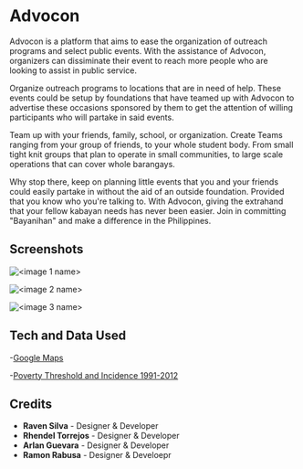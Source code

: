 # Advocon

Advocon is a platform that aims to ease the organization of outreach programs and select public 
events. With the assistance of Advocon, organizers can dissiminate their event to reach more people 
who are looking to assist in public service. 

Organize outreach programs to locations that are in need of help. These events could be setup by 
foundations that have teamed up with Advocon to advertise these occasions sponsored by them to get 
the attention of willing participants who will partake in said events.

Team up with your friends, family, school, or organization. Create Teams ranging from your group of 
friends, to your whole student body. From small tight knit groups that plan to operate in small 
communities, to large scale operations that can cover whole barangays.

Why stop there, keep on planning little events that you and your friends could easily partake in 
without the aid of an outside foundation. Provided that you know who you're talking to.
With Advocon, giving the extrahand that your fellow kabayan needs has never been easier. Join in 
committing "Bayanihan" and make a difference in the Philippines.

## Screenshots

![<image 1 name>](url)

![<image 2 name>](url)

![<image 3 name>](url)

## Tech and Data Used

-[Google Maps](https://developers.google.com/maps/?hl=en)

-[Poverty Threshold and Incidence 1991-2012 ](http://data.gov.ph/catalogue/dataset/nscb-poverty-threshold-and-incidence-1991-to-2012)

## Credits

- **Raven Silva** - Designer & Developer
- **Rhendel Torrejos** - Designer & Developer
- **Arlan Guevara** - Designer & Developer
- **Ramon Rabusa** - Designer & Develoepr
